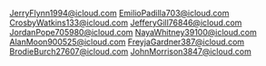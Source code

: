 JerryFlynn1994@icloud.com
EmilioPadilla703@icloud.com
CrosbyWatkins133@icloud.com
JefferyGill76846@icloud.com
JordanPope705980@icloud.com
NayaWhitney39100@icloud.com
AlanMoon900525@icloud.com
FreyjaGardner387@icloud.com
BrodieBurch27607@icloud.com
JohnMorrison3847@icloud.com
